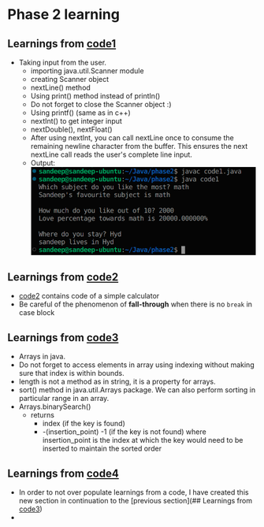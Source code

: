# Phase 2 learning

## Learnings from [code1](code1.java)
* Taking input from the user.
  * importing java.util.Scanner module
  * creating Scanner object
  * nextLine() method 
  * Using print() method instead of println()
  * Do not forget to close the Scanner object :)
  * Using printf() (same as in c++)
  * nextInt() to get integer input
  * nextDouble(), nextFloat()
  * After using nextInt, you can call nextLine once to consume the remaining newline character from the buffer. This ensures the next nextLine call reads the user's complete line input.
  * Output: <br/> ![output1](output1.png)

## Learnings from [code2](code2.java)

* [code2](code2.java) contains code of a simple calculator
* Be careful of the phenomenon of **fall-through** when there is no ```break``` in case block

## Learnings from [code3](code3.java)

* Arrays in java.
* Do not forget to access elements in array using indexing without making sure that index is within bounds.
* length is not a method as in string, it is a property for arrays.
* sort() method in java.util.Arrays package. We can also perform sorting in particular range in an array.
* Arrays.binarySearch()
  * returns
    * index                             (if the key is found)
    * -(insertion_point) -1             (if the key is not found) where insertion_point is the index at which the key would need to be inserted to maintain the sorted order

## Learnings from [code4](code4.java)

* In order to not over populate learnings from a code, I have created this new section in continuation to the [previous section](## Learnings from [code3](code3.java))
* 